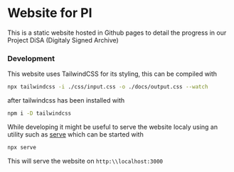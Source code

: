 # Website for PI

This is a static website hosted in Github pages to detail the progress in our Project DiSA (Digitaly Signed Archive)

### Development

This website uses TailwindCSS for its styling, this can be compiled with

```sh
npx tailwindcss -i ./css/input.css -o ./docs/output.css --watch
```

after tailwindcss has been installed with


```sh
npm i -D tailwindcss
```

While developing it might be useful to serve the website localy using an utility such as [serve](https://www.npmjs.com/package/serve) which can be started with

```sh
npx serve
```

This will serve the website on `http:\\localhost:3000`

